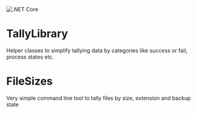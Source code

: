 ![.NET Core](https://github.com/alain1337/TallyLibrary/workflows/.NET%20Core/badge.svg)

# TallyLibrary
Helper classes to simplify tallying data by categories like success or fail, process states etc.

# FileSizes

Very simple command line tool to tally files by size, extension and backup state

